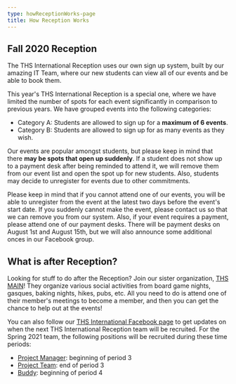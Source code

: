 ```yaml
---
type: howReceptionWorks-page
title: How Reception Works
---
```

## Fall 2020 Reception

The THS International Reception uses our own sign up system, built by our amazing IT Team, where our new students can view all of our events and be able to book them. 

This year's THS International Reception is a special one, where we have limited the number of spots for each event significantly in comparison to previous years.  We have grouped events into the following categories:

* Category A: Students are allowed to sign up for a **maximum of 6 events**.
* Category B: Students are allowed to sign up for as many events as they wish.

Our events are popular amongst students, but please keep in mind that there **may be spots that open up suddenly**. If a student does not show up to a payment  desk after being reminded to attend it, we will remove them from our event list and open the spot up for new students. Also, students may decide to unregister for events due to other commitments. 

Please keep in mind that if you cannot attend one of our events, you will be able to unregister from the event at the latest two days before the event's start date. If you suddenly cannot make the event, please contact us so that we can remove you from our system. Also, if your event requires a payment, please attend one of our payment desks. There will be payment desks on August 1st and August 15th, but we will also announce some additional onces in our Facebook group.

## What is after Reception?

Looking for stuff to do after the Reception? Join our sister organization, [THS MAIN](https://www.facebook.com/THSMAIN)! They organize various social activities from board game nights, gasques, baking nights, hikes, pubs, etc. All you need to do is attend one of their member's meetings to become a member, and then you can get the chance to help out at the events! 

You can also follow our [THS International Facebook page](https://www.facebook.com/thsint) to get updates on when the next THS International Reception team will be recruited. For the Spring 2021 team, the following positions will be recruited during these time periods:

* [Project Manager](https://www.thsint.se/pm): beginning of period 3
* [Project Team](https://www.thsint.se/pt): end of period 3
* [Buddy](https://www.thsint.se/buddies): beginning of period 4
